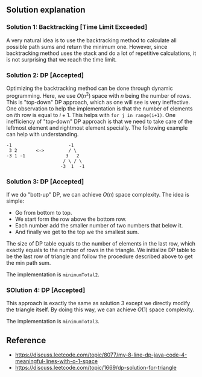 ## Solution explanation

### Solution 1: Backtracking [Time Limit Exceeded]

A very natural idea is to use the backtracking method to calculate all possible path sums and return
the minimum one. However, since backtracking method uses the stack and do a lot of repetitive calculations,
it is not surprising that we reach the time limit.

### Solution 2: DP [Accepted]

Optimizing the backtracking method can be done through dynamic programming. Here, we use $O(n^2)$ space with
$n$ being the number of rows. This is "top-down" DP approach, which as one will see is very ineffective.
One observation to help the implementation is that the number of elements on $i$th row is equal to $i+1$.
This helps with `for j in range(i+1)`. One inefficiency of "top-down" DP approach is that we need to
take care of the leftmost element and rightmost element specially. The following example can help with
understanding.

```
-1                     -1    
 3 2       <->         / \
-3 1 -1               3   2
                     / \ / \
                    -3  1  -1
```


### Solution 3: DP [Accepted]

If we do "bott-up" DP, we can achieve $O(n)$ space complexity. The idea is simple:

- Go from bottom to top.
- We start form the row above the bottom row.
- Each number add the smaller number of two numbers that below it.
- And finally we get to the top we the smallest sum.

The size of DP table equals to the number of elements in the last row, which exactly equals to the
number of rows in the triangle. We initialize DP table to be the last row of triangle and follow
the procedure described above to get the min path sum.

The implementation is `minimumTotal2`.

### SOlution 4: DP [Accepted]

This approach is exactly the same as solution 3 except we directly modify the triangle itself.
By doing this way, we can achieve $O(1)$ space complexity.

The implementation is `minimumTotal3`.


## Reference

- https://discuss.leetcode.com/topic/8077/my-8-line-dp-java-code-4-meaningful-lines-with-o-1-space
- https://discuss.leetcode.com/topic/1669/dp-solution-for-triangle